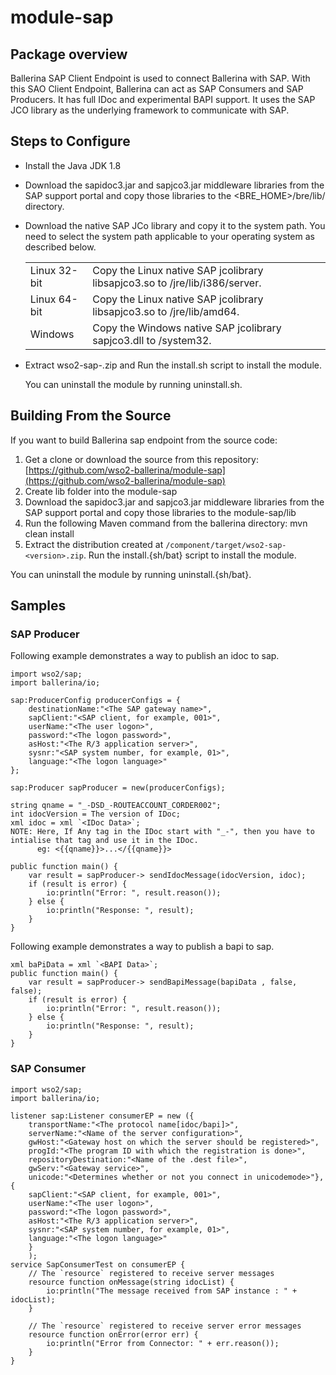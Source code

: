 # module-sap

## Package overview

Ballerina SAP Client Endpoint is used to connect Ballerina with SAP. With this SAO Client Endpoint, Ballerina can act as SAP Consumers and SAP Producers.
It has full IDoc and experimental BAPI support. It uses the SAP JCO library as the underlying framework to communicate with SAP. 

## Steps to Configure

 * Install the Java JDK 1.8
 * Download the sapidoc3.jar and sapjco3.jar middleware libraries from the SAP support portal and copy those libraries 
   to the <BRE_HOME>/bre/lib/ directory.
 * Download the native SAP JCo library and copy it to the system path. You need to select the system path applicable 
   to your operating system as described below.
    
    <table class="tg">
      <tr>
        <td class="tg-yw4l">Linux 32-bit</td>
        <td class="tg-yw4l">Copy the Linux native SAP jcolibrary libsapjco3.so to <JDK_HOME>/jre/lib/i386/server.</td>
      </tr>
      <tr>
        <td class="tg-yw4l">Linux 64-bit</td>
        <td class="tg-yw4l">Copy the Linux native SAP jcolibrary libsapjco3.so to <JDK_HOME>/jre/lib/amd64.</td>
      </tr>
      <tr>
        <td class="tg-yw4l">Windows</td>
        <td class="tg-yw4l">Copy the Windows native SAP jcolibrary sapjco3.dll to <WINDOWS_HOME>/system32.
        </td>
      </tr>
    </table>
    
 * Extract wso2-sap-<version>.zip and  Run the install.sh script to install the module.
  
   You can uninstall the module by running uninstall.sh.

## Building From the Source

If you want to build Ballerina sap endpoint from the source code:

1. Get a clone or download the source from this repository:
    [https://github.com/wso2-ballerina/module-sap](https://github.com/wso2-ballerina/module-sap)
2. Create lib folder into the module-sap 
3. Download the sapidoc3.jar and sapjco3.jar middleware libraries from the SAP support portal and copy those 
   libraries to the module-sap/lib
4. Run the following Maven command from the ballerina directory:
    mvn clean install
5. Extract the distribution created at `/component/target/wso2-sap-<version>.zip`. Run the install.{sh/bat} script to install the module.

You can uninstall the module by running uninstall.{sh/bat}.    
      
## Samples

### SAP Producer

Following example demonstrates a way to publish an idoc to sap.

```ballerina
import wso2/sap;
import ballerina/io;

sap:ProducerConfig producerConfigs = {
    destinationName:"<The SAP gateway name>",
    sapClient:"<SAP client, for example, 001>",
    userName:"<The user logon>",
    password:"<The logon password>",
    asHost:"<The R/3 application server>",
    sysnr:"<SAP system number, for example, 01>",
    language:"<The logon language>"
};

sap:Producer sapProducer = new(producerConfigs);

string qname = "_-DSD_-ROUTEACCOUNT_CORDER002";
int idocVersion = The version of IDoc;
xml idoc = xml `<IDoc Data>`; 
NOTE: Here, If Any tag in the IDoc start with "_-", then you have to intialise that tag and use it in the IDoc. 
      eg: <{{qname}}>...</{{qname}}>  

public function main() {
    var result = sapProducer-> sendIdocMessage(idocVersion, idoc);
    if (result is error) {
        io:println("Error: ", result.reason());
    } else {
        io:println("Response: ", result);
    }
}
````

Following example demonstrates a way to publish a bapi to sap.

```ballerina
xml baPiData = xml `<BAPI Data>`;
public function main() {
    var result = sapProducer-> sendBapiMessage(bapiData , false, false);
    if (result is error) {
        io:println("Error: ", result.reason());
    } else {
        io:println("Response: ", result);
    }
}
```

### SAP Consumer

```ballerina
import wso2/sap;
import ballerina/io;

listener sap:Listener consumerEP = new ({
    transportName:"<The protocol name[idoc/bapi]>",
    serverName:"<Name of the server configuration>",
    gwHost:"<Gateway host on which the server should be registered>",
    progId:"<The program ID with which the registration is done>",
    repositoryDestination:"<Name of the .dest file>",
    gwServ:"<Gateway service>",
    unicode:"<Determines whether or not you connect in unicodemode>"}, {
    sapClient:"<SAP client, for example, 001>",
    userName:"<The user logon>",
    password:"<The logon password>",
    asHost:"<The R/3 application server>",
    sysnr:"<SAP system number, for example, 01>",
    language:"<The logon language>"
    }
    );
service SapConsumerTest on consumerEP {
    // The `resource` registered to receive server messages
    resource function onMessage(string idocList) {
        io:println("The message received from SAP instance : " + idocList);
    }

    // The `resource` registered to receive server error messages
    resource function onError(error err) {
        io:println("Error from Connector: " + err.reason());
    }
}
```
